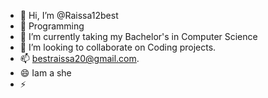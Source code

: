 - 👋 Hi, I’m @Raissa12best
- 👀 Programming
- 🌱 I’m currently taking my Bachelor's in Computer Science 
- 💞️ I’m looking to collaborate on Coding projects.
- 📫  bestraissa20@gmail.com.
- 😄 Iam a she
- ⚡ 

<!---
Raissa12best/Raissa12best is a ✨ special ✨ repository because its `README.md` (this file) appears on your GitHub profile.
You can click the Preview link to take a look at your changes.
--->
